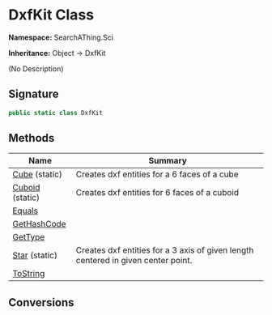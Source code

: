 # DxfKit Class
**Namespace:** SearchAThing.Sci

**Inheritance:** Object → DxfKit

(No Description)

## Signature
```csharp
public static class DxfKit
```
## Methods
|**Name**|**Summary**|
|---|---|
|[Cube](DxfKit/Cube.md) (static)|Creates dxf entities for a 6 faces of a cube|
|[Cuboid](DxfKit/Cuboid.md) (static)|Creates dxf entities for 6 faces of a cuboid|
|[Equals](DxfKit/Equals.md)||
|[GetHashCode](DxfKit/GetHashCode.md)||
|[GetType](DxfKit/GetType.md)||
|[Star](DxfKit/Star.md) (static)|Creates dxf entities for a 3 axis of given length centered in given center point.|
|[ToString](DxfKit/ToString.md)||
## Conversions
